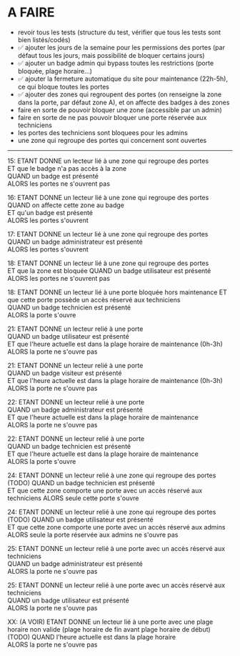 # A FAIRE

- revoir tous les tests (structure du test, vérifier que tous les tests sont bien listés/codés)
- ✅ ajouter les jours de la semaine pour les permissions des portes (par défaut tous les jours, mais possibilité de
  bloquer certains jours)
- ✅ ajouter un badge admin qui bypass toutes les restrictions (porte bloquée, plage horaire...)
- ✅ ajouter la fermeture automatique du site pour maintenance (22h-5h), ce qui bloque toutes les portes
- ✅ ajouter des zones qui regroupent des portes (on renseigne la zone dans la porte, par défaut zone A), et on affecte
  des badges à des zones
- faire en sorte de pouvoir bloquer une zone (accessible par un admin)
- faire en sorte de ne pas pouvoir bloquer une porte réservée aux techniciens
- les portes des techniciens sont bloquees pour les admins
- une zone qui regroupe des portes qui concernent sont ouvertes

--------------------

15: ETANT DONNE un lecteur lié à une zone qui regroupe des portes  
ET que le badge n'a pas accès à la zone  
QUAND un badge est présenté  
ALORS les portes ne s'ouvrent pas

16: ETANT DONNE un lecteur lié à une zone qui regroupe des portes  
QUAND on affecte cette zone au badge  
ET qu'un badge est présenté  
ALORS les portes s'ouvrent

17: ETANT DONNE un lecteur lié à une zone qui regroupe des portes  
QUAND un badge administrateur est présenté  
ALORS les portes s'ouvrent

18: ETANT DONNE un lecteur lié à une zone qui regroupe des portes  
ET que la zone est bloquée
QUAND un badge utilisateur est présenté  
ALORS les portes ne s'ouvrent pas

18: ETANT DONNE un lecteur lié à une porte bloquée hors maintenance
ET que cette porte possède un accès réservé aux techniciens  
QUAND un badge technicien est présenté  
ALORS la porte s'ouvre

21: ETANT DONNE un lecteur relié à une porte  
QUAND un badge utilisateur est présenté  
ET que l'heure actuelle est dans la plage horaire de maintenance (0h-3h)  
ALORS la porte ne s'ouvre pas

21: ETANT DONNE un lecteur relié à une porte  
QUAND un badge visiteur est présenté  
ET que l'heure actuelle est dans la plage horaire de maintenance (0h-3h)  
ALORS la porte ne s'ouvre pas

22: ETANT DONNE un lecteur relié à une porte  
QUAND un badge administrateur est présenté   
ET que l'heure actuelle est dans la plage horaire de maintenance  
ALORS la porte ne s'ouvre pas

22: ETANT DONNE un lecteur relié à une porte  
QUAND un badge technicien est présenté   
ET que l'heure actuelle est dans la plage horaire de maintenance  
ALORS la porte s'ouvre

24: ETANT DONNE un lecteur relié à une zone qui regroupe des portes (TODO)
QUAND un badge technicien est présenté  
ET que cette zone comporte une porte avec un accès réservé aux techniciens
ALORS seule cette porte s'ouvre

24: ETANT DONNE un lecteur relié à une zone qui regroupe des portes (TODO)
QUAND un badge utilisateur est présenté  
ET que cette zone comporte une porte avec un accès réservé aux admins
ALORS seule la porte réservée aux admins ne s'ouvre pas

25: ETANT DONNE un lecteur relié à une porte avec un accès réservé aux techniciens   
QUAND un badge administrateur est présenté  
ALORS la porte ne s'ouvre pas

25: ETANT DONNE un lecteur relié à une porte avec un accès réservé aux techniciens   
QUAND un badge utilisateur est présenté  
ALORS la porte ne s'ouvre pas

XX: (A VOIR) ETANT DONNE un lecteur lié à une porte avec une plage horaire non valide (plage horaire de fin avant plage
horaire de début)   (TODO)
QUAND l'heure actuelle est dans la plage horaire  
ALORS la porte ne s'ouvre pas
